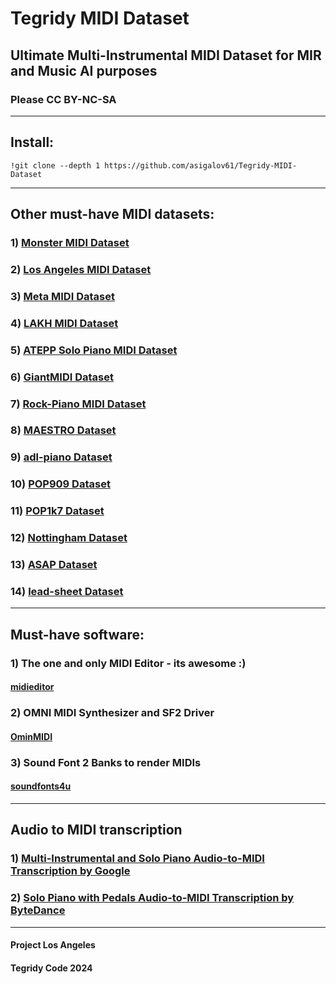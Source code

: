 # Tegridy MIDI Dataset

## Ultimate Multi-Instrumental MIDI Dataset for MIR and Music AI purposes

### Please CC BY-NC-SA

***

## Install:

```
!git clone --depth 1 https://github.com/asigalov61/Tegridy-MIDI-Dataset
```

***

## Other must-have MIDI datasets:

### 1) [Monster MIDI Dataset](https://github.com/asigalov61/Monster-MIDI-Dataset)
### 2) [Los Angeles MIDI Dataset](https://github.com/asigalov61/Los-Angeles-MIDI-Dataset)
### 3) [Meta MIDI Dataset](https://github.com/jeffreyjohnens/MetaMIDIDataset)
### 4) [LAKH MIDI Dataset](https://colinraffel.com/projects/lmd/)
### 5) [ATEPP Solo Piano MIDI Dataset](https://github.com/BetsyTang/ATEPP)
### 6) [GiantMIDI Dataset](https://github.com/bytedance/GiantMIDI-Piano)
### 7) [Rock-Piano MIDI Dataset](https://github.com/asigalov61/Rock-Piano-MIDI-Dataset)
### 8) [MAESTRO Dataset](https://magenta.tensorflow.org/datasets/maestro)
### 9) [adl-piano Dataset](https://github.com/lucasnfe/adl-piano-midi)
### 10) [POP909 Dataset](https://github.com/music-x-lab/POP909-Dataset)
### 11) [POP1k7 Dataset](https://github.com/YatingMusic/compound-word-transformer)
### 12) [Nottingham Dataset](https://github.com/jukedeck/nottingham-dataset)
### 13) [ASAP Dataset](https://github.com/fosfrancesco/asap-dataset)
### 14) [lead-sheet Dataset](https://github.com/wayne391/lead-sheet-dataset)

***

## Must-have software:

### 1) The one and only MIDI Editor - its awesome :)
#### [midieditor](https://github.com/markusschwenk/midieditor)

### 2) OMNI MIDI Synthesizer and SF2 Driver
#### [OminMIDI](https://github.com/KeppySoftware/OmniMIDI)

### 3) Sound Font 2 Banks to render MIDIs
#### [soundfonts4u](https://sites.google.com/site/soundfonts4u/)

***

## Audio to MIDI transcription

### 1) [Multi-Instrumental and Solo Piano Audio-to-MIDI Transcription by Google](https://colab.research.google.com/github/magenta/mt3/blob/main/mt3/colab/music_transcription_with_transformers.ipynb)

### 2) [Solo Piano with Pedals Audio-to-MIDI Transcription by ByteDance](https://colab.research.google.com/github/asigalov61/tegridy-tools/blob/main/tegridy-tools/notebooks/ByteDance_Piano_Transcription.ipynb)

***

#### Project Los Angeles
#### Tegridy Code 2024
